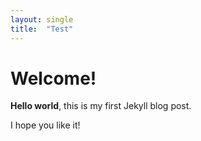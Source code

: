 ```yaml
---
layout: single
title:  "Test"
---
```


# Welcome!

**Hello world**, this is my first Jekyll blog post.

I hope you like it!
